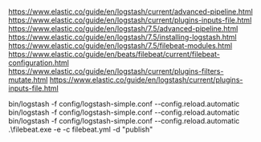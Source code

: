 https://www.elastic.co/guide/en/logstash/current/advanced-pipeline.html
https://www.elastic.co/guide/en/logstash/current/plugins-inputs-file.html
https://www.elastic.co/guide/en/logstash/7.5/advanced-pipeline.html
https://www.elastic.co/guide/en/logstash/7.5/installing-logstash.html
https://www.elastic.co/guide/en/logstash/7.5/filebeat-modules.html
https://www.elastic.co/guide/en/beats/filebeat/current/filebeat-configuration.html
https://www.elastic.co/guide/en/logstash/current/plugins-filters-mutate.html
https://www.elastic.co/guide/en/logstash/current/plugins-inputs-file.html

bin/logstash -f config/logstash-simple.conf --config.reload.automatic
bin/logstash -f config/logstash-simple.conf --config.reload.automatic
bin/logstash -f config/logstash-simple.conf --config.reload.automatic
.\filebeat.exe -e -c filebeat.yml -d "publish"
